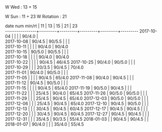 W Wed      : 13 + 15

W Sun      : 11 + 23
W Rotation :      21

date num min/rt |    11   |    13   |    15   |    21   |    23     
----------------+---------+---------+---------+---------+---------
2017-10-04      |         |         |         |  90/4.0 |                 
2017-10-08      |  90/4.5 |  90/5.5 |         |         |                
2017-10-11      |         |         |         |  90/4.0 |  90/4.0      
2017-10-15      |  90/5.0 |  90/5.5 |         |         |                
2017-10-18      |         |         |         |  90/4.0 |  90/4.0         
2017-10-22      |         |         |         |  90/4.5 |  46/4.5
2017-10-25      |  90/4.0 |  90/5.0 |         |         |                 
2017-10-29      |         |         |  20/3.5 |  90/4.5 |  70/4.0         
2017-11-01      |  90/4.0 |  90/5.0 |         |         |                 
2017-11-05      |         |         |         |  90/4.5 |  65/4.0
2017-11-08      |  90/4.0 |  90/4.5 |         |         |                 
2017-11-12      |  90/4.5 |  90/5.0 |         |         |               
2017-11-15      |         |         |         |  90/4.5 |  65/4.0
2017-11-19      |  90/5.0 |  90/4.5 |         |         |        
2017-11-22      |         |         |  25/4.5 |  90/4.0 |  65/4.5
2017-11-26      |  90/5.0 |  90/5.0 |         |         |        
2017-11-29      |         |         |  25/4.5 |  90/4.5 |  65/4.0
2017-12-03      |  90/5.0 |  90/5.0 |         |         |        
2017-12-06      |         |         |  25/4.5 |  90/4.5 |  65/4.0
2017-12-10      |  90/4.5 |  90/5.0 |         |         |        
2017-12-13      |         |         |  30/4.5 |  90/4.5 |  60/4.5
2017-12-17      |  90/4.5 |  90/4.5 |         |         |        
2017-12-20      |         |         |  30/4.5 |  90/4.5 |  60/4.5
2017-12-27      |  90/4.5 |  90/4.5 |         |         |        
2017-12-31      |         |         |  35/4.5 |  90/3.5 |  55/4.5
2018-01-03      |         |  90/4.5 |  90/4.5 |         |        
2018-01-07      |  90/4.0 |         |         |  35/4.0 |  55/4.5

